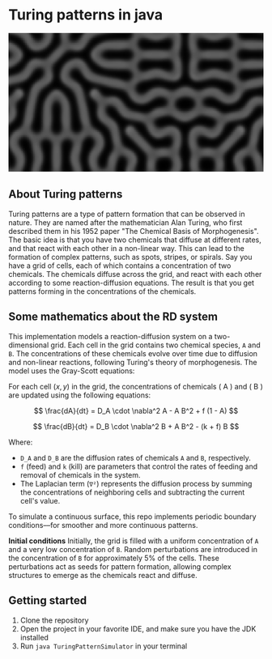 # Turing patterns in java

![Turing patterns](images/turing_pattern.png)

## About Turing patterns
Turing patterns are a type of pattern formation that can be observed in nature. They are named after the mathematician Alan Turing, who first described them in his 1952 paper "The Chemical Basis of Morphogenesis". The basic idea is that you have two chemicals that diffuse at different rates, and that react with each other in a non-linear way. This can lead to the formation of complex patterns, such as spots, stripes, or spirals. Say you have a grid of cells, each of which contains a concentration of two chemicals. The chemicals diffuse across the grid, and react with each other according to some reaction-diffusion equations. The result is that you get patterns forming in the concentrations of the chemicals.


## Some mathematics about the RD system
This implementation models a reaction-diffusion system on a two-dimensional grid. Each cell in the grid contains two chemical species, `A` and `B`. The concentrations of these chemicals evolve over time due to diffusion and non-linear reactions, following Turing's theory of morphogenesis. The model uses the Gray-Scott equations:


For each cell $(x, y)$ in the grid, the concentrations of chemicals \( A \) and \( B \) are updated using the following equations:

$$
\frac{dA}{dt} = D_A \cdot \nabla^2 A - A B^2 + f (1 - A)
$$

$$
\frac{dB}{dt} = D_B \cdot \nabla^2 B + A B^2 - (k + f) B
$$

Where:
- `D_A` and `D_B` are the diffusion rates of chemicals `A` and `B`, respectively.
- `f` (feed) and `k` (kill) are parameters that control the rates of feeding and removal of chemicals in the system.
- The Laplacian term (`∇²`) represents the diffusion process by summing the concentrations of neighboring cells and subtracting the current cell's value.

To simulate a continuous surface, this repo implements periodic boundary conditions––for smoother and more continuous patterns.

**Initial conditions**
Initially, the grid is filled with a uniform concentration of `A` and a very low concentration of `B`. Random perturbations are introduced in the concentration of `B` for approximately 5% of the cells. These perturbations act as seeds for pattern formation, allowing complex structures to emerge as the chemicals react and diffuse.

## Getting started
1. Clone the repository
2. Open the project in your favorite IDE, and make sure you have the JDK installed
3. Run `java TuringPatternSimulator` in your terminal
